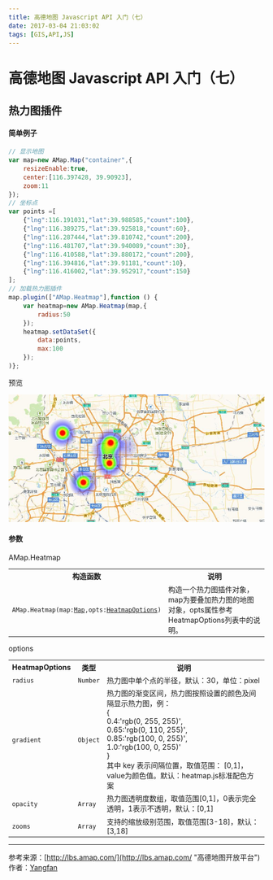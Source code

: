 ```yaml
---
title: 高德地图 Javascript API 入门（七）
date: 2017-03-04 21:03:02
tags: [GIS,API,JS]
---
```



高德地图 Javascript API 入门（七）
===

热力图插件
---

#### 简单例子


```js
// 显示地图
var map=new AMap.Map("container",{
    resizeEnable:true,
    center:[116.397428, 39.90923],
    zoom:11
});
// 坐标点
var points =[
	{"lng":116.191031,"lat":39.988585,"count":100},
    {"lng":116.389275,"lat":39.925818,"count":60},
    {"lng":116.287444,"lat":39.810742,"count":200},
    {"lng":116.481707,"lat":39.940089,"count":30},
    {"lng":116.410588,"lat":39.880172,"count":200},
    {"lng":116.394816,"lat":39.91181,"count":10},
    {"lng":116.416002,"lat":39.952917,"count":150}
];
// 加载热力图插件
map.plugin(["AMap.Heatmap"],function () {
 	var heatmap=new AMap.Heatmap(map,{
    	radius:50
	});
	heatmap.setDataSet({
   		data:points,
    	max:100
   	});
)};
```

预览

![image](https://raw.githubusercontent.com/Yangfan2016/PicBed/master/AMap/amap701.JPG)


#### 参数

AMap.Heatmap

<table style="width:100%;border-collapse:collapse;"><tbody><tr><th>构造函数</th><th>说明</th></tr><tr><td><code>AMap.Heatmap(<span class="punderline" title="叠加的地图对象，类型为AMap.Map">map:<a href="http://lbs.amap.com/api/javascript-api/reference/map/">Map</a></span>,<span class="punderline" title="参考HeatmapOptions列表中的说明">opts:<a href="#m_HeatmapOptions">HeatmapOptions</a></span>)</code></td><td>构造一个热力图插件对象，map为要叠加热力图的地图对象，opts属性参考HeatmapOptions列表中的说明。</td></tr></tbody></table>

options

<table style="width:100%;border-collapse:collapse;"><tbody><tr><th>HeatmapOptions</th><th>类型</th><th>说明</th></tr><tr><td style="white-space: nowrap;"><code>radius</code></td><td><code>Number</code></td><td>热力图中单个点的半径，默认：30，单位：pixel</td></tr><tr><td style="white-space: nowrap;"><code>gradient</code></td><td><code>Object</code></td><td>热力图的渐变区间，热力图按照设置的颜色及间隔显示热力图，例：<br>{<br>0.4:'rgb(0, 255, 255)',<br>0.65:'rgb(0, 110, 255)',<br>0.85:'rgb(100, 0, 255)',<br>1.0:'rgb(100, 0, 255)'<br>}<br> 其中 key 表示间隔位置，取值范围： [0,1]，value为颜色值。默认：heatmap.js标准配色方案</td></tr><tr><td style="white-space: nowrap;"><code>opacity</code></td><td><code>Array</code></td><td>热力图透明度数组，取值范围[0,1]，0表示完全透明，1表示不透明，默认：[0,1]</td></tr><tr><td style="white-space: nowrap;"><code>zooms</code></td><td><code>Array</code></td><td>支持的缩放级别范围，取值范围[3-18]，默认：[3,18]</td></tr></tbody></table>

------
参考来源：[http://lbs.amap.com/](http://lbs.amap.com/ "高德地图开放平台")  
作者：[Yangfan](http://yangfan.ga "http://yangfan.ga")

